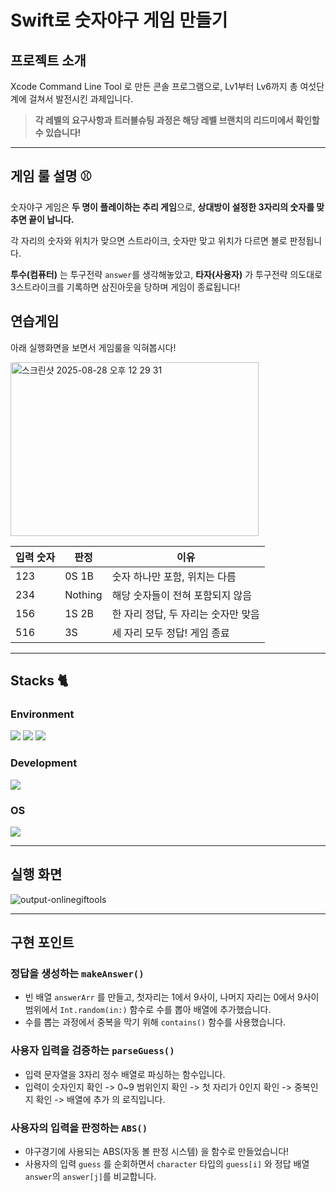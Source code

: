 # Swift로 숫자야구 게임 만들기

## 프로젝트 소개

Xcode Command Line Tool 로 만든 콘솔 프로그램으로, Lv1부터 Lv6까지 총 여섯단계에 걸쳐서 발전시킨 과제입니다.

> **각 레벨의 요구사항과 트러블슈팅 과정은 해당 레벨 브랜치의 리드미에서 확인할 수 있습니다!**

---

## 게임 룰 설명 ⚾ 
숫자야구 게임은 **두 명이 플레이하는 추리 게임**으로, **상대방이 설정한 3자리의 숫자를 맞추면 끝이 납니다.**

각 자리의 숫자와 위치가 맞으면 스트라이크, 숫자만 맞고 위치가 다르면 볼로 판정됩니다.

**투수(컴퓨터)** 는 투구전략 ```answer```를 생각해놓았고, **타자(사용자)** 가 투구전략 의도대로 3스트라이크를 기록하면 삼진아웃을 당하며 게임이 종료됩니다!

## 연습게임

아래 실행화면을 보면서 게임룰을 익혀봅시다! 


<img width="397" height="278" alt="스크린샷 2025-08-28 오후 12 29 31" src="https://github.com/user-attachments/assets/c9b3338b-b4c2-4a52-982c-b4169892c9a4" /> 



| 입력 숫자 | 판정    | 이유                               |
|-----------|---------|---------------------------------|
| 123       | 0S 1B   | 숫자 하나만 포함, 위치는 다름        |
| 234       | Nothing | 해당 숫자들이 전혀 포함되지 않음     |
| 156       | 1S 2B   | 한 자리 정답, 두 자리는 숫자만 맞음|
| 516       | 3S      | 세 자리 모두 정답! 게임 종료         |


---
## Stacks 🐈
### Environment
<img src="https://img.shields.io/badge/Xcode-1575F9.svg?style=for-the-badge&logo=Xcode&logoColor=white"> <img src="https://img.shields.io/badge/github-181717?style=for-the-badge&logo=github&logoColor=white"> <img src="https://img.shields.io/badge/git-F05032?style=for-the-badge&logo=git&logoColor=white">

### Development
<img src="https://img.shields.io/badge/Swift-F05138.svg?style=for-the-badge&logo=swift&logoColor=white">   

### OS
<img src="https://img.shields.io/badge/macOS-000000.svg?style=for-the-badge&logo=apple&logoColor=white">

---
## 실행 화면

![output-onlinegiftools](https://github.com/user-attachments/assets/71dc7429-4f1b-4937-b1c8-b07f5b7cb1f2)


---
## 구현 포인트

### 정답을 생성하는 ```makeAnswer()```
- 빈 배열 ```answerArr``` 를 만들고, 첫자리는 1에서 9사이, 나머지 자리는 0에서 9사이 범위에서 ```Int.random(in:)``` 함수로 수를 뽑아 배열에 추가했습니다.
- 수를 뽑는 과정에서 중복을 막기 위해 ```contains()``` 함수를 사용했습니다.

### 사용자 입력을 검증하는 ```parseGuess()```
- 입력 문자열을 3자리 정수 배열로 파싱하는 함수입니다.
- 입력이 숫자인지 확인 -> 0~9 범위인지 확인 -> 첫 자리가 0인지 확인 -> 중복인지 확인 -> 배열에 추가 의 로직입니다.

### 사용자의 입력을 판정하는 ```ABS()```
- 야구경기에 사용되는 ABS(자동 볼 판정 시스템) 을 함수로 만들었습니다!
- 사용자의 입력 ```guess``` 를 순회하면서 ```character``` 타입의 ```guess[i]``` 와 정답 배열 ```answer```의 ```answer[j]```를 비교합니다.























